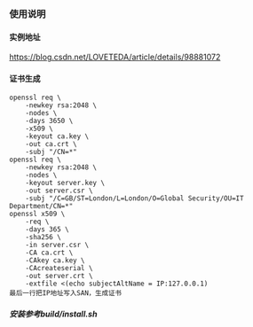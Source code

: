 ### 使用说明

#### 实例地址
https://blog.csdn.net/LOVETEDA/article/details/98881072
#### 证书生成
```
openssl req \
    -newkey rsa:2048 \
    -nodes \
    -days 3650 \
    -x509 \
    -keyout ca.key \
    -out ca.crt \
    -subj "/CN=*"
openssl req \
    -newkey rsa:2048 \
    -nodes \
    -keyout server.key \
    -out server.csr \
    -subj "/C=GB/ST=London/L=London/O=Global Security/OU=IT Department/CN=*"
openssl x509 \
    -req \
    -days 365 \
    -sha256 \
    -in server.csr \
    -CA ca.crt \
    -CAkey ca.key \
    -CAcreateserial \
    -out server.crt \
    -extfile <(echo subjectAltName = IP:127.0.0.1)
最后一行把IP地址写入SAN，生成证书
```

##### 安装参考build/install.sh